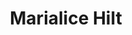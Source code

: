 <h1 align="center">Marialice Hilt</h1>


<!--
**MarialiceH/MarialiceH** is a ✨ _special_ ✨ repository because its `README.md` (this file) appears on your GitHub profile.

